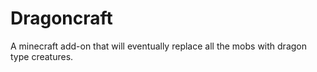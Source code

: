 # Dragoncraft
A minecraft add-on that will eventually replace all the mobs with dragon type creatures.
